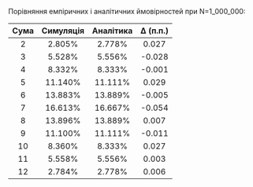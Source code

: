 Порівняння емпіричних і аналітичних ймовірностей при N=1_000_000:

| Сума | Симуляція | Аналітика | Δ (п.п.) |
| :--: | :-------: | :-------: | :------: |
|  2   |  2.805%   |  2.778%   |  0.027   |
|  3   |  5.528%   |  5.556%   |  -0.028  |
|  4   |  8.332%   |  8.333%   |  -0.001  |
|  5   |  11.140%  |  11.111%  |  0.029   |
|  6   |  13.883%  |  13.889%  |  -0.005  |
|  7   |  16.613%  |  16.667%  |  -0.054  |
|  8   |  13.896%  |  13.889%  |  0.007   |
|  9   |  11.100%  |  11.111%  |  -0.011  |
|  10  |  8.360%   |  8.333%   |  0.027   |
|  11  |  5.558%   |  5.556%   |  0.003   |
|  12  |  2.784%   |  2.778%   |  0.006   |
